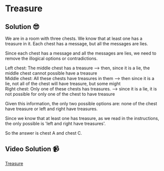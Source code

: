# Treasure

## Solution 😎

We are in a room with three chests. We know that at least one has a treasure in it. Each chest has a message, but all the messages are lies.

Since each chest has a message and all the messages are lies, we need to remove the illogical options or contradictions.

Left chest: The middle chest has a treasure --> then, since it is a lie, the middle chest cannot possible have a treasure <br>
Middle chest: All these chests have treasures in them --> then since it is a lie, not all of the chest will have treasure, but some might <br>
Right chest: Only one of these chests has treasures. --> since it is a lie, it is not possible for only one of the chest to have treasure <br>

Given this information, the only two possible options are: none of the chest have treasure or left and right have treasures.

Since we know that at least one has treasure, as we read in the instructions, the only possible is 'left and right have treasures'.

So the answer is chest A and chest C.

## Video Solution 📹

[Treasure](https://edpuzzle.com/assignments/637d8a471ac95640fd945e3b/watch)
